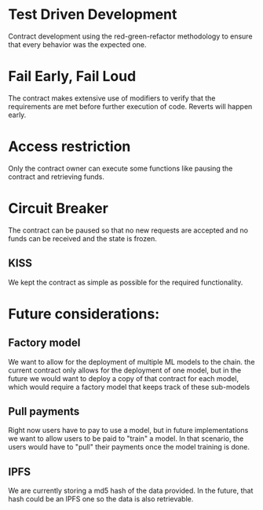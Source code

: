 # Test Driven Development
Contract development using the red-green-refactor methodology to ensure that every behavior was the expected one.

# Fail Early, Fail Loud
The contract makes extensive use of modifiers to verify that the requirements are met before further execution of code. Reverts will happen early.

# Access restriction
Only the contract owner can execute some functions like pausing the contract and retrieving funds.

# Circuit Breaker
The contract can be paused so that no new requests are accepted and no funds can be received and the state is frozen.

## KISS
We kept the contract as simple as possible for the required functionality.

# Future considerations:

## Factory model

We want to allow for the deployment of multiple ML models to the chain. the current contract only allows for the deployment of one model, but in the future we would want to deploy a copy of that contract for each model, which would require a factory model that keeps track of these sub-models

## Pull payments

 Right now users have to pay to use a model, but in future implementations we want to allow users to be paid to "train" a model. In that scenario, the users would have to "pull" their payments once the model training is done.

 ## IPFS

  We are currently storing a md5 hash of the data provided. In the future, that hash could be an IPFS one so the data is also retrievable.